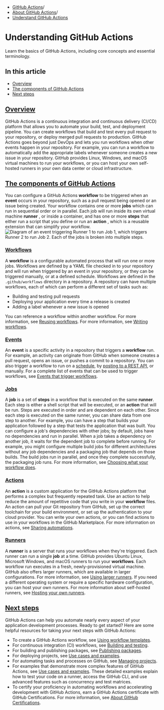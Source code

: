   * [GitHub Actions](https://docs.github.com/en/actions "GitHub Actions")/
  * [About GitHub Actions](https://docs.github.com/en/actions/about-github-actions "About GitHub Actions")/
  * [Understand GitHub Actions](https://docs.github.com/en/actions/about-github-actions/understanding-github-actions "Understand GitHub Actions")


# Understanding GitHub Actions
Learn the basics of GitHub Actions, including core concepts and essential terminology.
## In this article
  * [Overview](https://docs.github.com/en/actions/about-github-actions/understanding-github-actions#overview)
  * [The components of GitHub Actions](https://docs.github.com/en/actions/about-github-actions/understanding-github-actions#the-components-of-github-actions)
  * [Next steps](https://docs.github.com/en/actions/about-github-actions/understanding-github-actions#next-steps)


## [Overview](https://docs.github.com/en/actions/about-github-actions/understanding-github-actions#overview)
GitHub Actions is a continuous integration and continuous delivery (CI/CD) platform that allows you to automate your build, test, and deployment pipeline. You can create workflows that build and test every pull request to your repository, or deploy merged pull requests to production.
GitHub Actions goes beyond just DevOps and lets you run workflows when other events happen in your repository. For example, you can run a workflow to automatically add the appropriate labels whenever someone creates a new issue in your repository.
GitHub provides Linux, Windows, and macOS virtual machines to run your workflows, or you can host your own self-hosted runners in your own data center or cloud infrastructure.
## [The components of GitHub Actions](https://docs.github.com/en/actions/about-github-actions/understanding-github-actions#the-components-of-github-actions)
You can configure a GitHub Actions **workflow** to be triggered when an **event** occurs in your repository, such as a pull request being opened or an issue being created. Your workflow contains one or more **jobs** which can run in sequential order or in parallel. Each job will run inside its own virtual machine **runner** , or inside a container, and has one or more **steps** that either run a script that you define or run an **action** , which is a reusable extension that can simplify your workflow.
![Diagram of an event triggering Runner 1 to run Job 1, which triggers Runner 2 to run Job 2. Each of the jobs is broken into multiple steps.](https://docs.github.com/assets/cb-25535/images/help/actions/overview-actions-simple.png)
### [Workflows](https://docs.github.com/en/actions/about-github-actions/understanding-github-actions#workflows)
A **workflow** is a configurable automated process that will run one or more jobs. Workflows are defined by a YAML file checked in to your repository and will run when triggered by an event in your repository, or they can be triggered manually, or at a defined schedule.
Workflows are defined in the `.github/workflows` directory in a repository. A repository can have multiple workflows, each of which can perform a different set of tasks such as:
  * Building and testing pull requests
  * Deploying your application every time a release is created
  * Adding a label whenever a new issue is opened


You can reference a workflow within another workflow. For more information, see [Reusing workflows](https://docs.github.com/en/actions/using-workflows/reusing-workflows).
For more information, see [Writing workflows](https://docs.github.com/en/actions/using-workflows).
### [Events](https://docs.github.com/en/actions/about-github-actions/understanding-github-actions#events)
An **event** is a specific activity in a repository that triggers a **workflow** run. For example, an activity can originate from GitHub when someone creates a pull request, opens an issue, or pushes a commit to a repository. You can also trigger a workflow to run on a [schedule](https://docs.github.com/en/actions/using-workflows/events-that-trigger-workflows#schedule), by [posting to a REST API](https://docs.github.com/en/rest/repos/repos#create-a-repository-dispatch-event), or manually.
For a complete list of events that can be used to trigger workflows, see [Events that trigger workflows](https://docs.github.com/en/actions/using-workflows/events-that-trigger-workflows).
### [Jobs](https://docs.github.com/en/actions/about-github-actions/understanding-github-actions#jobs)
A **job** is a set of **steps** in a workflow that is executed on the same **runner**. Each step is either a shell script that will be executed, or an **action** that will be run. Steps are executed in order and are dependent on each other. Since each step is executed on the same runner, you can share data from one step to another. For example, you can have a step that builds your application followed by a step that tests the application that was built.
You can configure a job's dependencies with other jobs; by default, jobs have no dependencies and run in parallel. When a job takes a dependency on another job, it waits for the dependent job to complete before running.
For example, you might configure multiple build jobs for different architectures without any job dependencies and a packaging job that depends on those builds. The build jobs run in parallel, and once they complete successfully, the packaging job runs.
For more information, see [Choosing what your workflow does](https://docs.github.com/en/actions/using-jobs).
### [Actions](https://docs.github.com/en/actions/about-github-actions/understanding-github-actions#actions)
An **action** is a custom application for the GitHub Actions platform that performs a complex but frequently repeated task. Use an action to help reduce the amount of repetitive code that you write in your **workflow** files. An action can pull your Git repository from GitHub, set up the correct toolchain for your build environment, or set up the authentication to your cloud provider.
You can write your own actions, or you can find actions to use in your workflows in the GitHub Marketplace.
For more information on actions, see [Sharing automations](https://docs.github.com/en/actions/creating-actions).
### [Runners](https://docs.github.com/en/actions/about-github-actions/understanding-github-actions#runners)
A **runner** is a server that runs your workflows when they're triggered. Each runner can run a single **job** at a time. GitHub provides Ubuntu Linux, Microsoft Windows, and macOS runners to run your **workflows**. Each workflow run executes in a fresh, newly-provisioned virtual machine.
GitHub also offers larger runners, which are available in larger configurations. For more information, see [Using larger runners](https://docs.github.com/en/actions/using-github-hosted-runners/using-larger-runners).
If you need a different operating system or require a specific hardware configuration, you can host your own runners.
For more information about self-hosted runners, see [Hosting your own runners](https://docs.github.com/en/actions/hosting-your-own-runners).
## [Next steps](https://docs.github.com/en/actions/about-github-actions/understanding-github-actions#next-steps)
GitHub Actions can help you automate nearly every aspect of your application development processes. Ready to get started? Here are some helpful resources for taking your next steps with GitHub Actions:
  * To create a GitHub Actions workflow, see [Using workflow templates](https://docs.github.com/en/actions/learn-github-actions/using-starter-workflows).
  * For continuous integration (CI) workflows, see [Building and testing](https://docs.github.com/en/actions/automating-builds-and-tests).
  * For building and publishing packages, see [Publishing packages](https://docs.github.com/en/actions/publishing-packages).
  * For deploying projects, see [Use cases and examples](https://docs.github.com/en/actions/deployment).
  * For automating tasks and processes on GitHub, see [Managing projects](https://docs.github.com/en/actions/managing-issues-and-pull-requests).
  * For examples that demonstrate more complex features of GitHub Actions, see [Use cases and examples](https://docs.github.com/en/actions/examples). These detailed examples explain how to test your code on a runner, access the GitHub CLI, and use advanced features such as concurrency and test matrices.
  * To certify your proficiency in automating workflows and accelerating development with GitHub Actions, earn a GitHub Actions certificate with GitHub Certifications. For more information, see [About GitHub Certifications](https://docs.github.com/en/get-started/showcase-your-expertise-with-github-certifications/about-github-certifications).


